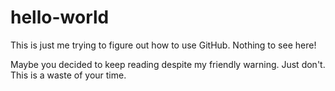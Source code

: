 # hello-world
This is just me trying to figure out how to use GitHub. Nothing to see here!

Maybe you decided to keep reading despite my friendly warning. Just don't. This is a waste of your time.
